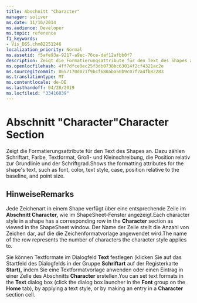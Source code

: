 ```yaml
---
title: Abschnitt "Character"
manager: soliver
ms.date: 11/16/2014
ms.audience: Developer
ms.topic: reference
f1_keywords:
- Vis_DSS.chm82251246
localization_priority: Normal
ms.assetid: f5afe93a-9217-a9ec-76ce-daf12afbb0f7
description: Zeigt die Formatierungsattribute für den Text des Shapes an. Dazu zählen Schriftart, Farbe, Textformat, Groß- und Kleinschreibung, die Position relativ zur Grundlinie und der Schriftgrad.
ms.openlocfilehash: 4ff7dfce0ec25f3db0738bc63014f2cf4321ac2e
ms.sourcegitcommit: 8657170d071f9bcf680aba50b9c07f2a4fb82283
ms.translationtype: MT
ms.contentlocale: de-DE
ms.lasthandoff: 04/28/2019
ms.locfileid: "33416839"
---
```

# <a name="character-section"></a><span data-ttu-id="450fb-103">Abschnitt "Character"</span><span class="sxs-lookup"><span data-stu-id="450fb-103">Character Section</span></span>

<span data-ttu-id="450fb-104">Zeigt die Formatierungsattribute für den Text des Shapes an. Dazu zählen Schriftart, Farbe, Textformat, Groß- und Kleinschreibung, die Position relativ zur Grundlinie und der Schriftgrad.</span><span class="sxs-lookup"><span data-stu-id="450fb-104">Shows the formatting attributes for the shape's text, such as font, color, text style, case, position relative to the baseline, and point size.</span></span>
  
## <a name="remarks"></a><span data-ttu-id="450fb-105">Hinweise</span><span class="sxs-lookup"><span data-stu-id="450fb-105">Remarks</span></span>

<span data-ttu-id="450fb-106">Jede Zeichenart in einem Shape verfügt über eine entsprechende Zeile im **Abschnitt Character,** wie im ShapeSheet-Fenster angezeigt.</span><span class="sxs-lookup"><span data-stu-id="450fb-106">Each character style in a shape has a corresponding row in the **Character** section as viewed in the ShapeSheet window.</span></span> <span data-ttu-id="450fb-107">Der Name der Zeile stellt die Anzahl von Zeichen dar, auf die die Zeichenformatvorlage angewendet wird.</span><span class="sxs-lookup"><span data-stu-id="450fb-107">The name of the row represents the number of characters the character style applies to.</span></span> 
  
<span data-ttu-id="450fb-108">Sie können Textformate im Dialogfeld **Text** festlegen (klicken Sie auf das Startfeld des Dialogfelds in der Gruppe **Schriftart** auf der Registerkarte **Start),** indem Sie eine Textformatvorlage anwenden oder einen Eintrag in einer Zelle des Abschnitts **Character** erstellen.</span><span class="sxs-lookup"><span data-stu-id="450fb-108">You can set text formats in the **Text** dialog box (click the dialog box launcher in the **Font** group on the **Home** tab), by applying a text style, or by making an entry in a **Character** section cell.</span></span> 
  

